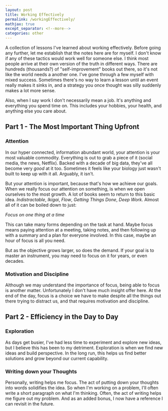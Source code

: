 ```yaml
---
layout: post
title: Working Effectively
permalink: /workingEffectively/
mathjax: true
except_separator: <!--more-->
categories: other
---
```


A collection of lessons I've learned about working effectively. Before going any further, let me establish that the notes here are for myself. I don't know if any of these tactics would work well for someone else. I think most people arrive at their own version of the truth in different ways. There are hundreds (thousands?) of "self-improvement" books out there, so it's not like the world needs a another one. I've gone through a few myself with mixed success. Sometimes there's no way to learn a lesson until an event really makes it sinks in, and a strategy you once thought was silly suddenly makes a lot more sense. 

Also, when I say work I don't necessarily mean a job. It's anything and everything you spend time on. This includes your hobbies, your health, and anything else you care about. 

<!--more-->

## Part 1 - The Most Important Thing Upfront

### Attention

In our hyper connected, information abundant world, your attention is your most valuable commodity. Everything is out to grab a piece of it (social media, the news, Netflix). Backed with a decade of big data, they've all become very *good* at it too. Sometimes it feels like your biology just wasn't built to keep up with it all. Arguably, it isn't. 

But your attention is important, because that's how we achieve our goals. When we really focus our attention on something, is when we open ourselves to the most growth. A lot of books seem to return to this basic idea. *Indistractable*, *Ikigai*, *Flow*, *Getting Things Done*, *Deep Work*. Almost all of it can be boiled down to just:

*Focus on one thing at a time*

This can take many forms depending on the task at hand. Maybe focus means paying attention at a meeting, taking notes, and then following up with a summary and a plan for everyone involved. In this case, maybe an hour of focus is all you need. 

But as the objective grows larger, so does the demand. If your goal is to master an instrument, you may need to focus on it for years, or even decades. 


### Motivation and Discipline

Although we may understand the importance of focus, being able to focus is another matter. Unfortunately I don't have much insight offer here. At the end of the day, focus is a choice we have to make despite all the things out there trying to distract us, and that requires motivation and discipline. 


## Part 2 - Efficiency in the Day to Day

### Exploration

As days get busier, I've had less time to experiment and explore new ideas, but I believe this has been to my detriment. Exploration is when we find new ideas and build perspective. In the long run, this helps us find better solutions and grow beyond our current capability. 

### Writing down your Thoughts

Personally, writing helps me focus. The act of putting down your thoughts into words solidifies the idea. So when I'm working on a problem, I'll often write a short paragraph on what I'm thinking. Often, the act of writing helps me figure out my problem. And as an added bonus, I now have a reference I can revisit in the future. 














